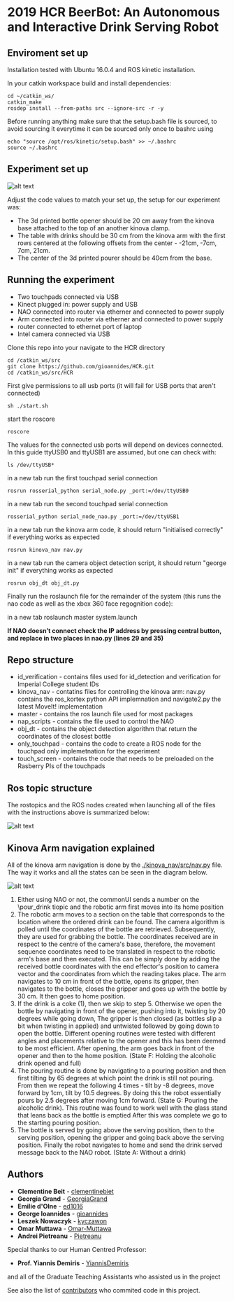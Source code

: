 2019 HCR BeerBot: An Autonomous and Interactive Drink Serving Robot
==============================

## Enviroment set up

Installation tested with Ubuntu 16.0.4 and ROS kinetic installation.

In your catkin workspace build and install dependencies:
```
cd ~/catkin_ws/
catkin_make
rosdep install --from-paths src --ignore-src -r -y
```

Before running anything make sure that the setup.bash file is sourced, to avoid sourcing it everytime it can be sourced only once to bashrc using
```
echo "source /opt/ros/kinetic/setup.bash" >> ~/.bashrc
source ~/.bashrc
```

## Experiment set up

![alt text](../blob/master/images/setup.png?raw=true "setup")

Adjust the code values to match your set up, the setup for our experiment was:
- The 3d printed bottle opener should be 20 cm away from the kinova base attached to the top of an another kinova clamp.
- The table with drinks should be 30 cm from the kinova arm with the first rows centered at the following offsets from the center -  -21cm, -7cm, 7cm, 21cm.
- The center of the 3d printed pourer should be 40cm from the base.

## Running the experiment

- Two touchpads connected via USB 
- Kinect plugged in: power supply and USB 
- NAO connected into router via etherner and connected to power supply
- Arm connected into router via etherner and connected to power supply 
- router connected to ethernet port of laptop
- Intel camera connected via USB 

Clone this repo into your navigate to the HCR directory
```
cd /catkin_ws/src
git clone https://github.com/gioannides/HCR.git
cd /catkin_ws/src/HCR
```

First give permissions to all usb ports (it will fail for USB ports that aren't connected)
```
sh ./start.sh
```

start the roscore
```
roscore
```

The values for the connected usb ports will depend on devices connected. In this guide ttyUSB0 and ttyUSB1 are assumed, but one can check with:

```
ls /dev/ttyUSB*
```

in a new tab run the first touchpad serial connection
```
rosrun rosserial_python serial_node.py _port:=/dev/ttyUSB0 
```

in a new tab run the second touchpad serial connection

```
rosserial_python serial_node_nao.py _port:=/dev/ttyUSB1
```


in a new tab run the kinova arm code, it should return "initialised correctly" if everything works as expected
```
rosrun kinova_nav nav.py
```

in a new tab run the camera object detection script, it should return "george init" if everything works as expected
```
rosrun obj_dt obj_dt.py 
```

Finally run the roslaunch file for the remainder of the system (this runs the nao code as well as the xbox 360 face regognition code):

in a new tab roslaunch master system.launch 

**If NAO doesn’t connect check the IP address by pressing central button, and replace in two places in nao.py (lines 29 and 35)**

## Repo structure

- id_verification - contains files used for id_detection and verification for Imperial College student IDs
- kinova_nav - contatins files for controlling the kinova arm: nav.py contains the ros_kortex python API implemnation and navigate2.py the latest MoveIt! implementation 
- master - contains the ros launch file used for most packages
- nap_scripts - contains the file used to control the NAO
- obj_dt - contains the object detection algorithm that return the coordinates of the closest bottle 
- only_touchpad - contains the code to create a ROS node for the touchpad only implemetnation for the experiment 
- touch_screen - contains the code that needs to be preloaded on the Rasberry PIs of the touchpads

## Ros topic structure

The rostopics and the ROS nodes created when launching all of the files with the instructions above is summarized below:

![alt text](../blob/master/images/ros_diagram.png?raw=true "ROS Diagram")


## Kinova Arm navigation explained

All of the kinova arm navigation is done by the [./kinova_nav/src/nav.py](kinova_nav/src/nav.py) file. The way it works and all the states can be seen in the diagram below.

![alt text](../blob/master/images/HCR.png?raw=true "Kinova states explained")



1. Either using NAO or not, the commonUI sends a number on the 
\pour_drink tiopic and the robotic arm first moves into its home position
2. The robotic arm moves to a section on the table that corresponds to the location where the ordered drink can be found. The camera algorithm is polled until the coordinates of the bottle are retrieved. Subsequently, they are used for grabbing the bottle. The coordinates received are in respect to the centre of the camera's base, therefore, the movement sequence coordinates need to be translated in respect to the robotic arm's base and then executed. This can be simply done by adding the received bottle coordinates with the end effector's position to camera vector and the coordinates from which the reading takes place. The arm navigates to 10 cm in front of the bottle, opens its gripper, then navigates to the bottle, closes the gripper and goes up with the bottle by 30 cm. It then goes to home position.
3. If the drink is a coke (1), then we skip to step 5. Otherwise we open the bottle by navigating in front of the opener, pushing into it, twisting by 20 degrees while going down, The gripper is then closed (as bottles slip a bit when twisting in applied) and untwisted followed by going down to open the bottle. Different opening routines were tested with different angles and placements relative to the opener and this has been deemed to be most efficient. After opening, the arm goes back in front of the opener and then to the home position. (State F: Holding the alcoholic drink opened and full)
4. The pouring routine is done by navigating to a pouring position and then first tilting by 65 degrees at which point the drink is still not pouring. From then we repeat the following 4 times - tilt by -8 degrees, move forward by 1cm, tilt by 10.5 degrees. By doing this the robot essentially pours by 2.5 degrees after moving 1cm forward. (State G: Pouring the alcoholic drink). This routine was found to work well with the glass stand that leans back as the bottle is emptied  After this was complete we go to the starting pouring position.
5. The bottle is served by going above the serving position, then to the serving position, opening the gripper and going back above the serving position. Finally the robot navigates to home and send the drink served message back to the NAO robot. (State A: Without a drink)
 

## Authors

* **Clementine Beit** - [clementinebiet](https://github.com/clementinebiet)
* **Georgia Grand** - [GeorgiaGrand](https://github.com/GeorgiaGrand)
* **Emilie d'Olne** - [ed1016](https://github.com/ed1016)
* **George Ioannides** - [gioannides](https://github.com/gioannides)
* **Leszek Nowaczyk** - [kyczawon](https://github.com/kyczawon)
* **Omar Muttawa** - [Omar-Muttawa](https://github.com/Omar-Muttawa)
* **Andrei Pietreanu** - [Pietreanu](https://github.com/Pietreanu)

Special thanks to our Human Centred Professor:

* **Prof. Yiannis Demiris** - [YiannisDemiris](https://github.com/YiannisDemiris)

and all of the Graduate Teaching Assistants who assisted us in the project

See also the list of [contributors](https://github.com/gioannides/HCR/graphs/contributors) who commited code in this project.
